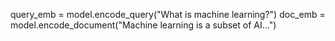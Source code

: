 query_emb = model.encode_query("What is machine learning?")
doc_emb = model.encode_document("Machine learning is a subset of AI...")